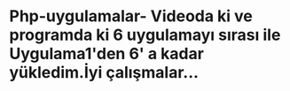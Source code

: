 # Php-uygulamalar- Videoda ki ve programda ki 6 uygulamayı sırası ile  Uygulama1'den 6' a kadar yükledim.İyi çalışmalar...
